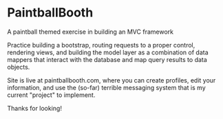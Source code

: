 PaintballBooth
==============

A paintball themed exercise in building an MVC framework

Practice building a bootstrap, routing requests to a proper control, rendering views, and building the
model layer as a combination of data mappers that interact with the database and map query results to data objects.

Site is live at paintballbooth.com, where you can create profiles, edit your information, and use the (so-far)
terrible messaging system that is my current "project" to implement.

Thanks for looking!
